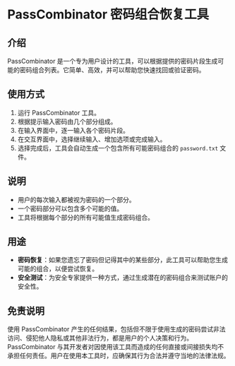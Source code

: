 # PassCombinator 密码组合恢复工具

## 介绍
PassCombinator 是一个专为用户设计的工具，可以根据提供的密码片段生成可能的密码组合列表。它简单、高效，并可以帮助您快速找回或验证密码。

## 使用方式

1. 运行 PassCombinator 工具。
2. 根据提示输入密码由几个部分组成。
3. 在输入界面中，逐一输入各个密码片段。
4. 在交互界面中，选择继续输入、增加选项或完成输入。
5. 选择完成后，工具会自动生成一个包含所有可能密码组合的 `password.txt` 文件。

## 说明

- 用户的每次输入都被视为密码的一个部分。
- 一个密码部分可以包含多个可能的值。
- 工具将根据每个部分的所有可能值生成密码组合。

## 用途

- **密码恢复**：如果您遗忘了密码但记得其中的某些部分，此工具可以帮助您生成可能的组合，以便尝试恢复。
- **安全测试**：为安全专家提供一种方式，通过生成潜在的密码组合来测试账户的安全性。

## 免责说明

使用 PassCombinator 产生的任何结果，包括但不限于使用生成的密码尝试非法访问、侵犯他人隐私或其他非法行为，都是用户的个人决策和行为。PassCombinator 与其开发者对因使用该工具而造成的任何直接或间接损失均不承担任何责任。用户在使用本工具时，应确保其行为合法并遵守当地的法律法规。
